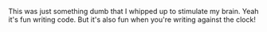 This was just something dumb that I whipped up to stimulate my brain. Yeah it's fun writing code. But it's also fun when you're writing against the clock!